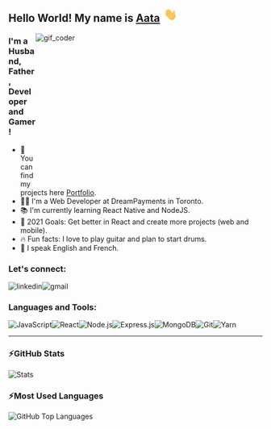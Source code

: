 ## Hello World! My name is [Aata][linkedin] <img align="bottom" alt="gif_waving" width="30px" src="https://github.com/Atalaa/gif_readme2/blob/main/waving2.gif?raw=true" /> 

<img align="right" alt="gif_coder" width="450" height="300" src="https://github.com/Atalaa/gif_readme/blob/main/coder.gif?raw=true" />

### I'm a Husband, Father, Developer and Gamer!
- 📂 You can find my projects here [Portfolio][website].
- 👨‍💻 I'm a Web Developer at DreamPayments in Toronto.
- 📚 I'm currently learning React Native and NodeJS.
- 🎯 2021 Goals: Get better in React and create more projects (web and mobile).
- 🔥 Fun facts: I love to play guitar and plan to start drums.
- 💬 I speak English and French.

### Let's connect:
[<img align="left" alt="linkedin" src="https://img.shields.io/badge/LinkedIn-0077B5?style=for-the-badge&logo=linkedin&logoColor=white" />][linkedin]
[<img align="left" alt="gmail" src="https://img.shields.io/badge/Gmail-D14836?style=for-the-badge&logo=gmail&logoColor=white" />][mailto]

<br />

### Languages and Tools:
<img align="left" alt="JavaScript" src="https://img.shields.io/badge/JavaScript-F7DF1E?style=for-the-badge&logo=javascript&logoColor=black" />
<img align="left" alt="React" src="https://img.shields.io/badge/React-20232A?style=for-the-badge&logo=react&logoColor=fff&color=61DAFB" />
<img align="left" alt="Node.js" src="https://img.shields.io/badge/Node.js-43853D?style=for-the-badge&logo=node.js&logoColor=white" />
<img align="left" alt="Express.js" src="https://img.shields.io/badge/Express.js-404D59?style=for-the-badge&logo=express&logoColor=white" />
<img align="left" alt="MongoDB" src="https://img.shields.io/badge/MongoDB-4EA94B?style=for-the-badge&logo=mongodb&logoColor=white" />
<img align="left" alt="Git" src="https://img.shields.io/badge/Git-F05032?style=for-the-badge&logo=git&logoColor=white" />
<img align="left" alt="Yarn" src="https://img.shields.io/badge/Yarn-2C8EBB?style=for-the-badge&logo=yarn&logoColor=white" />

<br />

---

### ⚡GitHub Stats
<img align="top" alt="Stats" src="https://github-readme-stats-atalaa.vercel.app/api?username=Atalaa&show_icons=true&hide_border=true&hide=prs,contribs&theme=shades-of-purple" />

### ⚡Most Used Languages
<img align="top" alt="GitHub Top Languages" src="https://github-readme-stats-atalaa.vercel.app/api/top-langs/?username=Atalaa&langs_count=5&theme=shades-of-purple" />


[website]: https://atalaa.github.io/portfolio/
[linkedin]: https://www.linkedin.com/in/aata-allah-rchidi/
[vscode]: https://code.visualstudio.com/
[mailto]: mailto:atala.rchidi@gmail.com
 
